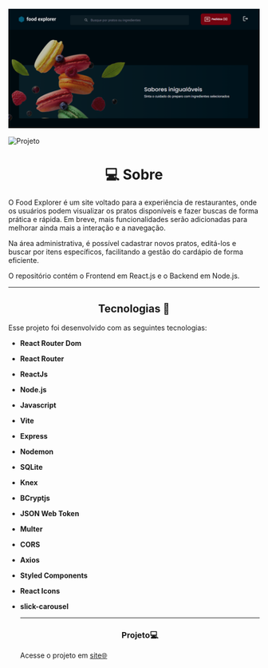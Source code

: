 <p align="center"> 
  <img alt="Projeto" src="foodexplorer.png">

</p>


   
  <img alt="Projeto" src="">



<!--  -->
<h1 align='center'>💻 Sobre</h1>
<p>
O Food Explorer é um site voltado para a experiência de restaurantes, onde os usuários podem visualizar os pratos disponíveis e fazer buscas de forma prática e rápida. Em breve, mais funcionalidades serão adicionadas para melhorar ainda mais a interação e a navegação.

Na área administrativa, é possível cadastrar novos pratos, editá-los e buscar por itens específicos, facilitando a gestão do cardápio de forma eficiente.

O repositório contém o Frontend em React.js e o Backend em Node.js.


</p>

---
<h2 align="center">Tecnologias 🚀</h2>
   
<p>Esse projeto foi desenvolvido com as seguintes tecnologias:</p>

- **React Router Dom**
- **React Router**
- **ReactJs**
- **Node.js**
- **Javascript**
- **Vite**
- **Express**
- **Nodemon**
- **SQLite**
- **Knex**
- **BCryptjs**
- **JSON Web Token**
- **Multer**
- **CORS**
- **Axios**
- **Styled Components**
- **React Icons**
- **slick-carousel**



  
  ---
  <h3 align="center">Projeto💻 </h3>
  <p>Acesse o projeto em <a href=""> site🌐
  </p>
